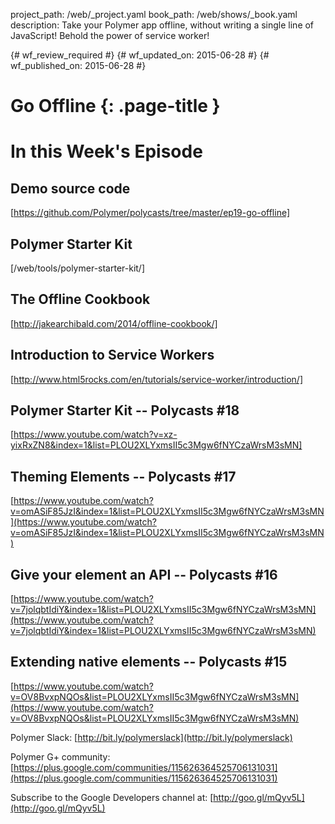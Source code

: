 project_path: /web/_project.yaml
book_path: /web/shows/_book.yaml
description: Take your Polymer app offline, without writing a single line of JavaScript! Behold the power of service worker!

{# wf_review_required #}
{# wf_updated_on: 2015-06-28 #}
{# wf_published_on: 2015-06-28 #}

# Go Offline {: .page-title }

# In this Week's Episode

## Demo source code
[https://github.com/Polymer/polycasts/tree/master/ep19-go-offline]

## Polymer Starter Kit
[/web/tools/polymer-starter-kit/]

## The Offline Cookbook
[http://jakearchibald.com/2014/offline-cookbook/]

## Introduction to Service Workers
[http://www.html5rocks.com/en/tutorials/service-worker/introduction/]

## Polymer Starter Kit -- Polycasts #18
[https://www.youtube.com/watch?v=xz-yixRxZN8&index=1&list=PLOU2XLYxmsII5c3Mgw6fNYCzaWrsM3sMN]

## Theming Elements -- Polycasts #17
[https://www.youtube.com/watch?v=omASiF85JzI&index=1&list=PLOU2XLYxmsII5c3Mgw6fNYCzaWrsM3sMN](https://www.youtube.com/watch?v=omASiF85JzI&index=1&list=PLOU2XLYxmsII5c3Mgw6fNYCzaWrsM3sMN)

## Give your element an API -- Polycasts #16
[https://www.youtube.com/watch?v=7jolqbtIdiY&index=1&list=PLOU2XLYxmsII5c3Mgw6fNYCzaWrsM3sMN](https://www.youtube.com/watch?v=7jolqbtIdiY&index=1&list=PLOU2XLYxmsII5c3Mgw6fNYCzaWrsM3sMN)

## Extending native elements -- Polycasts #15
[https://www.youtube.com/watch?v=OV8BvxpNQOs&list=PLOU2XLYxmsII5c3Mgw6fNYCzaWrsM3sMN](https://www.youtube.com/watch?v=OV8BvxpNQOs&list=PLOU2XLYxmsII5c3Mgw6fNYCzaWrsM3sMN)

Polymer Slack: [http://bit.ly/polymerslack](http://bit.ly/polymerslack)

Polymer G+ community: [https://plus.google.com/communities/115626364525706131031](https://plus.google.com/communities/115626364525706131031)

Subscribe to the Google Developers channel at: [http://goo.gl/mQyv5L](http://goo.gl/mQyv5L)
